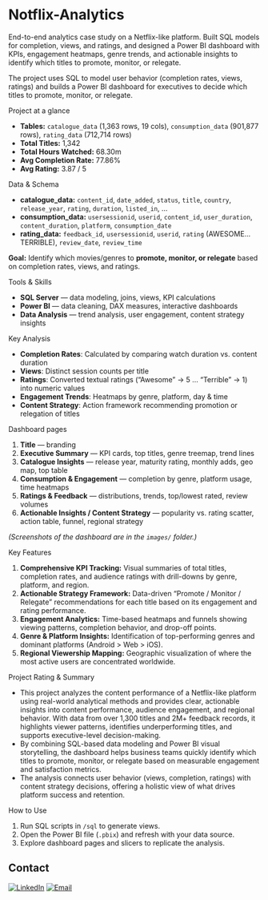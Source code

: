 # Notflix-Analytics
End-to-end analytics case study on a Netflix-like platform. Built SQL models for completion, views, and ratings, and designed a Power BI dashboard with KPIs, engagement heatmaps, genre trends, and actionable insights to identify which titles to promote, monitor, or relegate.

The project uses SQL to model user behavior (completion rates, views, ratings) and builds a Power BI dashboard for executives to decide which titles to promote, monitor, or relegate.

Project at a glance
- **Tables:** `catalogue_data` (1,363 rows, 19 cols), `consumption_data` (901,877 rows), `rating_data` (712,714 rows)
- **Total Titles:** 1,342
- **Total Hours Watched:** 68.30m
- **Avg Completion Rate:** 77.86%
- **Avg Rating:** 3.87 / 5
 
Data & Schema
- **catalogue_data:** `content_id`, `date_added`, `status`, `title`, `country`, `release_year`, `rating`, `duration`, `listed_in`, ... 
- **consumption_data:** `usersessionid`, `userid`, `content_id`, `user_duration`, `content_duration`, `platform`, `consumption_date`  
- **rating_data:** `feedback_id`, `usersessionid`, `userid`, `rating` (AWESOME…TERRIBLE), `review_date`, `review_time`

**Goal:** Identify which movies/genres to **promote, monitor, or relegate** based on completion rates, views, and ratings.

Tools & Skills
- **SQL Server** — data modeling, joins, views, KPI calculations  
- **Power BI** — data cleaning, DAX measures, interactive dashboards  
- **Data Analysis** — trend analysis, user engagement, content strategy insights

Key Analysis
- **Completion Rates**: Calculated by comparing watch duration vs. content duration  
- **Views**: Distinct session counts per title  
- **Ratings**: Converted textual ratings (“Awesome” → 5 … “Terrible” → 1) into numeric values  
- **Engagement Trends**: Heatmaps by genre, platform, day & time  
- **Content Strategy**: Action framework recommending promotion or relegation of titles

 Dashboard pages
1. **Title** — branding 
2. **Executive Summary** — KPI cards, top titles, genre treemap, trend lines  
3. **Catalogue Insights** — release year, maturity rating, monthly adds, geo map, top table  
4. **Consumption & Engagement** — completion by genre, platform usage, time heatmaps  
5. **Ratings & Feedback** — distributions, trends, top/lowest rated, review volumes  
6. **Actionable Insights / Content Strategy** — popularity vs. rating scatter, action table, funnel, regional strategy

*(Screenshots of the dashboard are in the `images/` folder.)*

Key Features
1. **Comprehensive KPI Tracking:**
Visual summaries of total titles, completion rates, and audience ratings with drill-downs by genre, platform, and region.
2. **Actionable Strategy Framework:**
Data-driven “Promote / Monitor / Relegate” recommendations for each title based on its engagement and rating performance.
3. **Engagement Analytics:**
Time-based heatmaps and funnels showing viewing patterns, completion behavior, and drop-off points.
4. **Genre & Platform Insights:**
Identification of top-performing genres and dominant platforms (Android > Web > iOS).
5. **Regional Viewership Mapping:**
Geographic visualization of where the most active users are concentrated worldwide.

Project Rating & Summary
- This project analyzes the content performance of a Netflix-like platform using real-world analytical methods and provides clear, actionable insights into content performance, audience engagement, and regional behavior.  With data from over 1,300 titles and 2M+ feedback records, it highlights viewer patterns, identifies underperforming titles, and supports executive-level decision-making.
- By combining SQL-based data modeling and Power BI visual storytelling, the dashboard helps business teams quickly identify which titles to promote, monitor, or relegate based on measurable engagement and satisfaction metrics.
- The analysis connects user behavior (views, completion, ratings) with content strategy decisions, offering a holistic view of what drives platform success and retention.

How to Use
1. Run SQL scripts in `/sql` to generate views.  
2. Open the Power BI file (`.pbix`) and refresh with your data source.  
3. Explore dashboard pages and slicers to replicate the analysis.

##  Contact  

[![LinkedIn](https://img.shields.io/badge/LinkedIn-Connect-blue?style=for-the-badge&logo=linkedin)](https://linkedin.com/in/tanvikhandelwal30)  [![Email](https://img.shields.io/badge/Email-Contact-red?style=for-the-badge&logo=gmail)](mailto:tanvikhandelwal14@gmail.com)  







